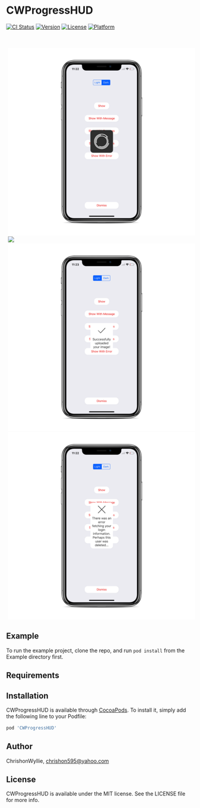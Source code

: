# CWProgressHUD

[![CI Status](http://img.shields.io/travis/ChrishonWyllie/CWProgressHUD.svg?style=flat)](https://travis-ci.org/ChrishonWyllie/CWProgressHUD)
[![Version](https://img.shields.io/cocoapods/v/CWProgressHUD.svg?style=flat)](http://cocoapods.org/pods/CWProgressHUD)
[![License](https://img.shields.io/cocoapods/l/CWProgressHUD.svg?style=flat)](http://cocoapods.org/pods/CWProgressHUD)
[![Platform](https://img.shields.io/cocoapods/p/CWProgressHUD.svg?style=flat)](http://cocoapods.org/pods/CWProgressHUD)



<br />
<br />
<div id="images">
  <img style="display: inline; margin: 0 5px;" src="Github Images/dark-show_iphonexspacegrey_portrait.png" width=“360" height=“640" />
  <img style="display: inline; margin: 0 5px;" src="Github Images/dark-show-with-progress_iphonexspacegrey_portrait.png" width=“360" height=“640" />
  <img style="display: inline; margin: 0 5px;" src="Github Images/light-show-success-with-message_iphonexspacegrey_portrait.png" width=“360" height=“640" />
  <img style="display: inline; margin: 0 5px;" src="Github Images/light-show-error-with-message_iphonexspacegrey_portrait.png" width=“360" height=“640" />
</div>



## Example

To run the example project, clone the repo, and run `pod install` from the Example directory first.

## Requirements

## Installation

CWProgressHUD is available through [CocoaPods](http://cocoapods.org). To install
it, simply add the following line to your Podfile:

```ruby
pod 'CWProgressHUD'
```

## Author

ChrishonWyllie, chrishon595@yahoo.com

## License

CWProgressHUD is available under the MIT license. See the LICENSE file for more info.
